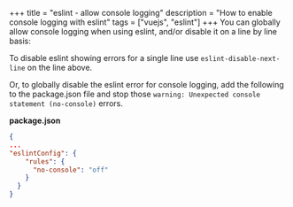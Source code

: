 +++
title = "eslint - allow console logging"
description = "How to enable console logging with eslint"
tags = ["vuejs", "eslint"]
+++
You can globally allow console logging when using eslint, and/or disable it on a line by line basis:
<!--more-->

To disable eslint showing errors for a single line use `eslint-disable-next-line` on the line above.

Or, to globally disable the eslint error for console logging, add the following to the package.json file and stop those `warning: Unexpected console statement (no-console)` errors.

**package.json**
```json
{
...
"eslintConfig": {
    "rules": {
      "no-console": "off"
    }
  }
}
```

